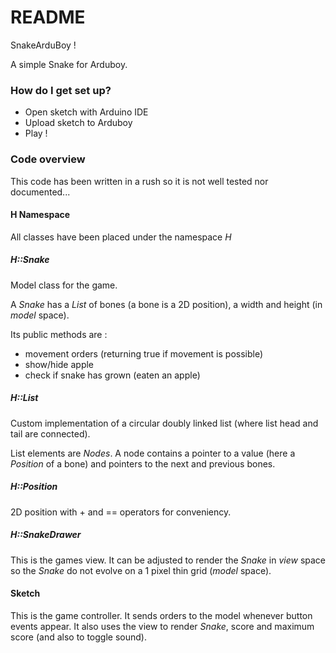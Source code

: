# README #

SnakeArduBoy !

A simple Snake for Arduboy.

### How do I get set up? ###

* Open sketch with Arduino IDE
* Upload sketch to Arduboy
* Play !


### Code overview ###
This code has been written in a rush so it is not well tested nor documented...

#### H Namespace ####
All classes have been placed under the namespace _H_

##### H::Snake #####
Model class for the game.

A _Snake_ has a _List_ of bones (a bone is a 2D position), a width and height (in _model_ space).

Its public methods are :

* movement orders (returning true if movement is possible)
* show/hide apple
* check if snake has grown (eaten an apple)

##### H::List #####
Custom implementation of a circular doubly linked list (where list head and tail are connected).

List elements are _Nodes_. A node contains a pointer to a value (here a _Position_ of a bone) and pointers to the next and previous bones.

##### H::Position #####
2D position with + and == operators for conveniency.

##### H::SnakeDrawer #####
This is the games view. It can be adjusted to render the _Snake_ in _view_ space so the _Snake_ do not evolve on a 1 pixel thin grid (_model_ space).

#### Sketch ####
This is the game controller. It sends orders to the model whenever button events appear. It also uses the view to render _Snake_, score and maximum score (and also to toggle sound).
